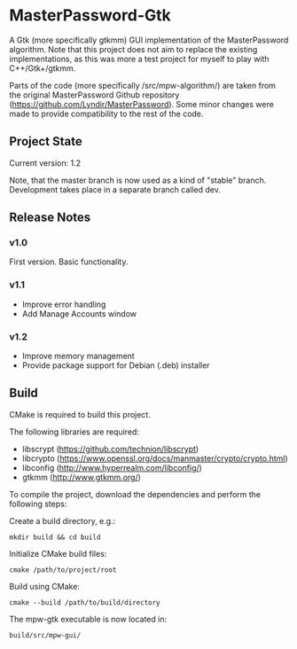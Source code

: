 # MasterPassword-Gtk
A Gtk (more specifically gtkmm) GUI implementation of the MasterPassword algorithm. Note that this project does not aim to replace the existing implementations, as this was more a test project for myself to play with C++/Gtk+/gtkmm. 

Parts of the code (more specifically /src/mpw-algorithm/) are taken from the original MasterPassword Github repository (https://github.com/Lyndir/MasterPassword). Some minor changes were made to provide compatibility to the rest of the code.

## Project State
Current version: 1.2

Note, that the master branch is now used as a kind of "stable" branch. Development takes place in a separate branch called dev.

## Release Notes

### v1.0
First version. Basic functionality.

### v1.1
* Improve error handling
* Add Manage Accounts window

### v1.2
* Improve memory management
* Provide package support for Debian (.deb) installer

## Build
CMake is required to build this project.

The following libraries are required:
* libscrypt (https://github.com/technion/libscrypt)
* libcrypto (https://www.openssl.org/docs/manmaster/crypto/crypto.html)
* libconfig (http://www.hyperrealm.com/libconfig/)
* gtkmm (http://www.gtkmm.org/)

To compile the project, download the dependencies and perform the following steps:

Create a build directory, e.g.:

    mkdir build && cd build

Initialize CMake build files:

    cmake /path/to/project/root

Build using CMake:

    cmake --build /path/to/build/directory

The mpw-gtk executable is now located in:

    build/src/mpw-gui/
